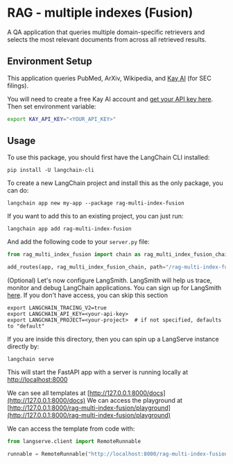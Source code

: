 # RAG - multiple indexes (Fusion)

A QA application that queries multiple domain-specific retrievers and selects the most relevant documents from across all retrieved results.

## Environment Setup

This application queries PubMed, ArXiv, Wikipedia, and [Kay AI](https://www.kay.ai) (for SEC filings).

You will need to create a free Kay AI account and [get your API key here](https://www.kay.ai).
Then set environment variable:

```bash
export KAY_API_KEY="<YOUR_API_KEY>"
```

## Usage

To use this package, you should first have the LangChain CLI installed:

```shell
pip install -U langchain-cli
```

To create a new LangChain project and install this as the only package, you can do:

```shell
langchain app new my-app --package rag-multi-index-fusion
```

If you want to add this to an existing project, you can just run:

```shell
langchain app add rag-multi-index-fusion
```

And add the following code to your `server.py` file:
```python
from rag_multi_index_fusion import chain as rag_multi_index_fusion_chain

add_routes(app, rag_multi_index_fusion_chain, path="/rag-multi-index-fusion")
```

(Optional) Let's now configure LangSmith. 
LangSmith will help us trace, monitor and debug LangChain applications. 
You can sign up for LangSmith [here](https://smith.langchain.com/). 
If you don't have access, you can skip this section


```shell
export LANGCHAIN_TRACING_V2=true
export LANGCHAIN_API_KEY=<your-api-key>
export LANGCHAIN_PROJECT=<your-project>  # if not specified, defaults to "default"
```

If you are inside this directory, then you can spin up a LangServe instance directly by:

```shell
langchain serve
```

This will start the FastAPI app with a server is running locally at 
[http://localhost:8000](http://localhost:8000)

We can see all templates at [http://127.0.0.1:8000/docs](http://127.0.0.1:8000/docs)
We can access the playground at [http://127.0.0.1:8000/rag-multi-index-fusion/playground](http://127.0.0.1:8000/rag-multi-index-fusion/playground)  

We can access the template from code with:

```python
from langserve.client import RemoteRunnable

runnable = RemoteRunnable("http://localhost:8000/rag-multi-index-fusion")
```
